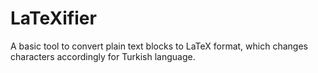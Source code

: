LaTeXifier
==========

A basic tool to convert plain text blocks to LaTeX format, which changes characters accordingly for Turkish language.
